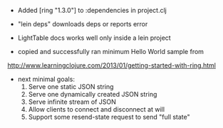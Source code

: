 - Added [ring "1.3.0"] to :dependencies in project.clj
- "lein deps" downloads deps or reports error

- LightTable docs works well only inside a lein project

- copied and successfully ran minimum Hello World sample from

http://www.learningclojure.com/2013/01/getting-started-with-ring.html

- next minimal goals:
  1. Serve one static JSON string
  2. Serve one dynamically created JSON string
  3. Serve infinite stream of JSON
  4. Allow clients to connect and disconnect at will
  5. Support some resend-state request to send "full state"
